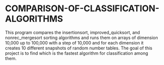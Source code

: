# COMPARISON-OF-CLASSIFICATION-ALGORITHMS

This program compares the insertionsort, improved_quicksort, and nonrec_mergesort sorting algorithms and runs them on arrays of dimension 10,000
up to 100,000 with a step of 10,000 and for each dimension it creates 10 different
snapshots of random number tables. 
The goal of this project is to find which is the fastest algorithm for classification among them.
